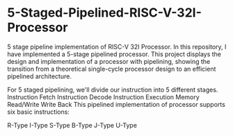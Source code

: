 # 5-Staged-Pipelined-RISC-V-32I-Processor
5 stage pipeline implementation of RISC-V 32I Processor.
In this repository, I have implemented a 5-stage pipelined processor. This project displays the design and implementation of a processor with pipelining, showing the transition from a theoretical single-cycle processor design to an efficient pipelined architecture.

For 5 staged pipelining, we'll divide our instruction into 5 different stages.
Instruction Fetch
Instruction Decode
Instruction Execution
Memory Read/Write
Write Back
This pipelined implementation of processor supports six basic instructions:

R-Type
I-Type
S-Type
B-Type
J-Type
U-Type
